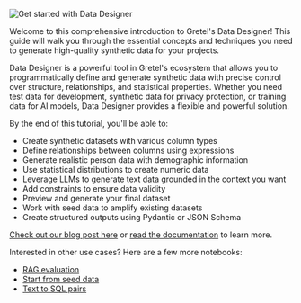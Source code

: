 ![Get started with Data Designer](https://blueprints.gretel.cloud/use_cases/images/data-designer.png "Get started wtih Data Designer!")

Welcome to this comprehensive introduction to Gretel's Data Designer! This guide will walk you through the essential concepts and techniques you need to generate high-quality synthetic data for your projects.

Data Designer is a powerful tool in Gretel's ecosystem that allows you to programmatically define and generate synthetic data with precise control over structure, relationships, and statistical properties. Whether you need test data for development, synthetic data for privacy protection, or training data for AI models, Data Designer provides a flexible and powerful solution.

By the end of this tutorial, you'll be able to:
- Create synthetic datasets with various column types
- Define relationships between columns using expressions
- Generate realistic person data with demographic information
- Use statistical distributions to create numeric data
- Leverage LLMs to generate text data grounded in the context you want
- Add constraints to ensure data validity
- Preview and generate your final dataset
- Work with seed data to amplify existing datasets
- Create structured outputs using Pydantic or JSON Schema

[Check out our blog post here](https://gretel.ai/blog/build-high-quality-datasets-for-ai-using-gretel-navigator) or [read the documentation](https://docs.gretel.ai/create-synthetic-data/gretel-data-designer-beta) to learn more.

Interested in other use cases? Here are a few more notebooks:
- [RAG evaluation](https://colab.research.google.com/github/gretelai/gretel-blueprints/blob/main/docs/notebooks/data-designer/rag-examples/generate-rag-evaluation-dataset.ipynb)
- [Start from seed data](https://colab.research.google.com/github/gretelai/gretel-blueprints/blob/main/docs/notebooks/data-designer/data-designer-101/3-seeding-with-a-dataset.ipynb)
- [Text to SQL pairs](https://colab.research.google.com/github/gretelai/gretel-blueprints/blob/main/docs/notebooks/data-designer/text-to-code/text-to-sql.ipynb)
